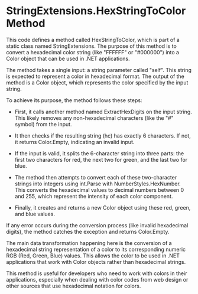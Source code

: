 # StringExtensions.HexStringToColor Method

This code defines a method called HexStringToColor, which is part of a static class named StringExtensions. The purpose of this method is to convert a hexadecimal color string (like "FFFFFF" or "#000000") into a Color object that can be used in .NET applications.

The method takes a single input: a string parameter called "self". This string is expected to represent a color in hexadecimal format. The output of the method is a Color object, which represents the color specified by the input string.

To achieve its purpose, the method follows these steps:

- First, it calls another method named ExtractHexDigits on the input string. This likely removes any non-hexadecimal characters (like the "#" symbol) from the input.

- It then checks if the resulting string (hc) has exactly 6 characters. If not, it returns Color.Empty, indicating an invalid input.

- If the input is valid, it splits the 6-character string into three parts: the first two characters for red, the next two for green, and the last two for blue.

- The method then attempts to convert each of these two-character strings into integers using int.Parse with NumberStyles.HexNumber. This converts the hexadecimal values to decimal numbers between 0 and 255, which represent the intensity of each color component.

- Finally, it creates and returns a new Color object using these red, green, and blue values.

If any error occurs during the conversion process (like invalid hexadecimal digits), the method catches the exception and returns Color.Empty.

The main data transformation happening here is the conversion of a hexadecimal string representation of a color to its corresponding numeric RGB (Red, Green, Blue) values. This allows the color to be used in .NET applications that work with Color objects rather than hexadecimal strings.

This method is useful for developers who need to work with colors in their applications, especially when dealing with color codes from web design or other sources that use hexadecimal notation for colors.